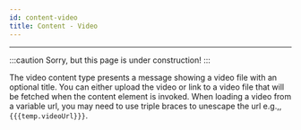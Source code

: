 ```yaml
---
id: content-video
title: Content - Video
---
```


--------------------

:::caution
Sorry, but this page is under construction!
:::

The video content type presents a message showing a video file with an optional title. You can either upload the video or link to a video file that will be fetched when the content element is invoked. When loading a video from a variable url, you may need to use triple braces to unescape the url e.g.,, ```{{{temp.videoUrl}}}```.